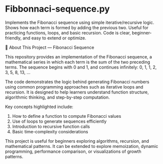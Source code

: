 # Fibbonnaci-sequence.py
Implements the Fibonacci sequence using simple iterative/recursive logic. Shows how each term is formed by adding the previous two. Useful for practicing functions, loops, and basic recursion. Code is clear, beginner-friendly, and easy to extend or optimize.

📘 About This Project — Fibonacci Sequence

This repository provides an implementation of the Fibonacci sequence, a mathematical series in which each term is the sum of the two preceding terms. The sequence begins with 0 and 1, and continues infinitely:
0, 1, 1, 2, 3, 5, 8, 13, …

The code demonstrates the logic behind generating Fibonacci numbers using common programming approaches such as iterative loops and recursion. It is designed to help learners understand function structure, algorithmic thinking, and step-by-step computation.

Key concepts highlighted include:

1. How to define a function to compute Fibonacci values
2. Use of loops to generate sequences efficiently
3. Introduction to recursive function calls
4. Basic time-complexity considerations

This project is useful for beginners exploring algorithms, recursion, and mathematical patterns. It can be extended to explore memoization, dynamic programming, performance comparison, or visualizations of growth patterns.
